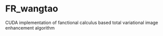 # FR_wangtao
CUDA implementation of fanctional calculus based total variational image enhancement algorithm
